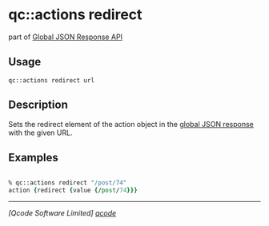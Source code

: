 qc::actions redirect
===========

part of [Global JSON Response API](../response_api.md)

Usage
-----
`qc::actions redirect url`

Description
-----------
Sets the redirect element of the action object in the [global JSON response] with the given URL.

Examples
--------
```tcl

% qc::actions redirect "/post/74"
action {redirect {value {/post/74}}}

```

----------------------------------
*[Qcode Software Limited] [qcode]*

[qcode]: http://www.qcode.co.uk "Qcode Software"
[global JSON response]: ../global-json-response.md